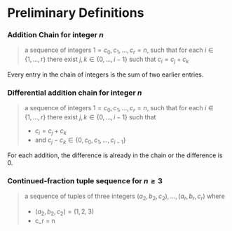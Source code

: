 
# Preliminary Definitions
### Addition Chain for integer $n$
> a sequence of integers $1 = c_0, c_1, ..., c_r=n$, such that 
> for each $i \in \{1, ..., r\}$ there exist $j, k \in \{0, ..., i-1\}$ such that $c_i = c_j + c_k$

Every entry in the chain of integers is the sum of two earlier entries.

### Differential addition chain for integer $n$
> a sequence of integers $1 = c_0, c_1, ..., c_r=n$, such that 
> for each $i \in \{1, ..., r\}$ there exist $j, k \in \{0, ..., i-1\}$ such that 
> - $c_i = c_j + c_k$
> - and $c_j - c_k \in \{0, c_0, c_1, ..., c_{i-1} \}$

For each addition, the difference is already in the chain or the difference is 0.

### Continued-fraction tuple sequence for $n \geq 3$
> a sequence of tuples of three integers $(a_2, b_2, c_2), ..., (a_r, b_r, c_r)$ where
> - $(a_2, b_2, c_2) = (1, 2, 3)$
> - c_r = n